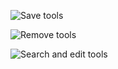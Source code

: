![Save tools](https://victorhermes.github.io/VUTTR/01.gif)

![Remove tools](https://victorhermes.github.io/VUTTR/02.gif)

![Search and edit tools](https://victorhermes.github.io/VUTTR/03.gif)
